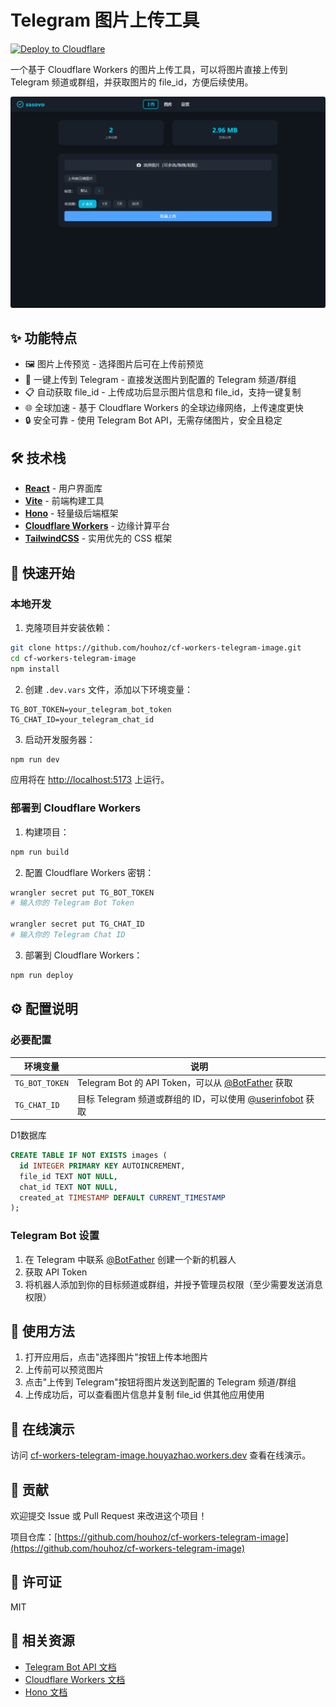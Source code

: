# Telegram 图片上传工具

[![Deploy to Cloudflare](https://deploy.workers.cloudflare.com/button)](https://deploy.workers.cloudflare.com/?url=https://github.com/houhoz/cf-workers-telegram-image)

一个基于 Cloudflare Workers 的图片上传工具，可以将图片直接上传到 Telegram 频道或群组，并获取图片的 file_id，方便后续使用。

![预览图](./preview.png)

## ✨ 功能特点

- 🖼️ 图片上传预览 - 选择图片后可在上传前预览
- 🚀 一键上传到 Telegram - 直接发送图片到配置的 Telegram 频道/群组
- 📋 自动获取 file_id - 上传成功后显示图片信息和 file_id，支持一键复制
- 🌐 全球加速 - 基于 Cloudflare Workers 的全球边缘网络，上传速度更快
- 🔒 安全可靠 - 使用 Telegram Bot API，无需存储图片，安全且稳定

## 🛠️ 技术栈

- [**React**](https://react.dev/) - 用户界面库
- [**Vite**](https://vite.dev/) - 前端构建工具
- [**Hono**](https://hono.dev/) - 轻量级后端框架
- [**Cloudflare Workers**](https://developers.cloudflare.com/workers/) - 边缘计算平台
- [**TailwindCSS**](https://tailwindcss.com/) - 实用优先的 CSS 框架

## 🚀 快速开始

### 本地开发

1. 克隆项目并安装依赖：

```bash
git clone https://github.com/houhoz/cf-workers-telegram-image.git
cd cf-workers-telegram-image
npm install
```

2. 创建 `.dev.vars` 文件，添加以下环境变量：

```
TG_BOT_TOKEN=your_telegram_bot_token
TG_CHAT_ID=your_telegram_chat_id
```

3. 启动开发服务器：

```bash
npm run dev
```

应用将在 [http://localhost:5173](http://localhost:5173) 上运行。

### 部署到 Cloudflare Workers

1. 构建项目：

```bash
npm run build
```

2. 配置 Cloudflare Workers 密钥：

```bash
wrangler secret put TG_BOT_TOKEN
# 输入你的 Telegram Bot Token

wrangler secret put TG_CHAT_ID
# 输入你的 Telegram Chat ID
```

3. 部署到 Cloudflare Workers：

```bash
npm run deploy
```

## ⚙️ 配置说明

### 必要配置

| 环境变量 | 说明 |
|---------|------|
| `TG_BOT_TOKEN` | Telegram Bot 的 API Token，可以从 [@BotFather](https://t.me/BotFather) 获取 |
| `TG_CHAT_ID` | 目标 Telegram 频道或群组的 ID，可以使用 [@userinfobot](https://t.me/userinfobot) 获取 |
D1数据库

```sql
CREATE TABLE IF NOT EXISTS images (
  id INTEGER PRIMARY KEY AUTOINCREMENT,
  file_id TEXT NOT NULL,
  chat_id TEXT NOT NULL,
  created_at TIMESTAMP DEFAULT CURRENT_TIMESTAMP
);
```

### Telegram Bot 设置

1. 在 Telegram 中联系 [@BotFather](https://t.me/BotFather) 创建一个新的机器人
2. 获取 API Token
3. 将机器人添加到你的目标频道或群组，并授予管理员权限（至少需要发送消息权限）

## 📝 使用方法

1. 打开应用后，点击"选择图片"按钮上传本地图片
2. 上传前可以预览图片
3. 点击"上传到 Telegram"按钮将图片发送到配置的 Telegram 频道/群组
4. 上传成功后，可以查看图片信息并复制 file_id 供其他应用使用

## 🔗 在线演示

访问 [cf-workers-telegram-image.houyazhao.workers.dev](https://cf-workers-telegram-image.houyazhao.workers.dev/) 查看在线演示。

## 🤝 贡献

欢迎提交 Issue 或 Pull Request 来改进这个项目！

项目仓库：[https://github.com/houhoz/cf-workers-telegram-image](https://github.com/houhoz/cf-workers-telegram-image)

## 📄 许可证

MIT

## 🔗 相关资源

- [Telegram Bot API 文档](https://core.telegram.org/bots/api)
- [Cloudflare Workers 文档](https://developers.cloudflare.com/workers/)
- [Hono 文档](https://hono.dev/)
